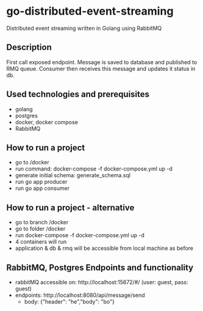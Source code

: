 # go-distributed-event-streaming
Distributed event streaming written in Golang using RabbitMQ

## Description
First call exposed endpoint. Message is saved to database and published to
RMQ queue. Consumer then receives this message and updates it status in db.

## Used technologies and prerequisites
- golang
- postgres
- docker, docker compose
- RabbitMQ

## How to run a project
- go to /docker
- run command: docker-compose -f docker-compose.yml up -d
- generate initial schema: generate_schema.sql
- run go app producer
- run go app consumer

## How to run a project - alternative
- go to branch /docker
- go to folder /docker
- run docker-compose -f docker-compose.yml up -d
- 4 containers will run
- application & db & rmq will be accessible from local machine as before

## RabbitMQ, Postgres Endpoints and functionality
- rabbitMQ accessible on: http://localhost:15672/#/ (user: guest, pass: guest)
- endpoints: http://localhost:8080/api/message/send
  - body: {"header": "he","body": "bo"}

